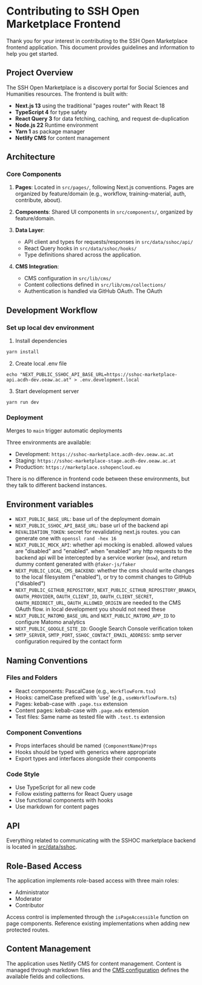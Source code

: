 # Contributing to SSH Open Marketplace Frontend

Thank you for your interest in contributing to the SSH Open Marketplace frontend application. This
document provides guidelines and information to help you get started.

## Project Overview

The SSH Open Marketplace is a discovery portal for Social Sciences and Humanities resources. The
frontend is built with:

- **Next.js 13** using the traditional "pages router" with React 18
- **TypeScript 4** for type safety
- **React Query 3** for data fetching, caching, and request de-duplication
- **Node.js 22** Runtime environment
- **Yarn 1** as package manager
- **Netlify CMS** for content management

## Architecture

### Core Components

1. **Pages**: Located in `src/pages/`, following Next.js conventions. Pages are organized by
   feature/domain (e.g., workflow, training-material, auth, contribute, about).

2. **Components**: Shared UI components in `src/components/`, organized by feature/domain.

3. **Data Layer**:

   - API client and types for requests/responses in `src/data/sshoc/api/`
   - React Query hooks in `src/data/sshoc/hooks/`
   - Type definitions shared across the application.

4. **CMS Integration**:
   - CMS configuration in `src/lib/cms/`
   - Content collections defined in `src/lib/cms/collections/`
   - Authentication is handled via GitHub OAuth. The OAuth

## Development Workflow

### Set up local dev environment

1. Install dependencies

```bash
yarn install
```

2. Create local .env file

```
echo "NEXT_PUBLIC_SSHOC_API_BASE_URL=https://sshoc-marketplace-api.acdh-dev.oeaw.ac.at" > .env.development.local
```

3. Start development server

```
yarn run dev
```

### Deployment

Merges to `main` trigger automatic deployments

Three environments are available:

- Development: `https://sshoc-marketplace.acdh-dev.oeaw.ac.at`
- Staging: `https://sshoc-marketplace-stage.acdh-dev.oeaw.ac.at`
- Production: `https://marketplace.sshopencloud.eu`

There is no difference in frontend code between these environments, but they talk to different
backend instances.

## Environment variables

- `NEXT_PUBLIC_BASE_URL`: base url of the deployment domain
- `NEXT_PUBLIC_SSHOC_API_BASE_URL`: base url of the backend api
- `REVALIDATION_TOKEN`: secret for revalidating next.js routes. you can generate one with
  `openssl rand -hex 16`
- `NEXT_PUBLIC_MOCK_API`: whether api mocking is enabled. allowed values are "disabled" and
  "enabled". when "enabled" any http requests to the backend api will be intercepted by a service
  worker (`msw`), and return dummy content generated with `@faker-js/faker`
- `NEXT_PUBLIC_LOCAL_CMS_BACKEND`: whether the cms should write changes to the local filesystem
  ("enabled"), or try to commit changes to GitHub ("disabled")
- `NEXT_PUBLIC_GITHUB_REPOSITORY`, `NEXT_PUBLIC_GITHUB_REPOSITORY_BRANCH`, `OAUTH_PROVIDER`,
  `OAUTH_CLIENT_ID`, `OAUTH_CLIENT_SECRET`, `OAUTH_REDIRECT_URL`, `OAUTH_ALLOWED_ORIGIN` are needed
  to the CMS OAuth flow. in local development you should not need these
- `NEXT_PUBLIC_MATOMO_BASE_URL` and `NEXT_PUBLIC_MATOMO_APP_ID` to configure Matomo analytics
- `NEXT_PUBLIC_GOOGLE_SITE_ID`: Google Search Console verification token
- `SMTP_SERVER`, `SMTP_PORT`, `SSHOC_CONTACT_EMAIL_ADDRESS`: smtp server configuration required by
  the contact form

## Naming Conventions

### Files and Folders

- React components: PascalCase (e.g., `WorkflowForm.tsx`)
- Hooks: camelCase prefixed with 'use' (e.g., `useWorkflowForm.ts`)
- Pages: kebab-case with `.page.tsx` extension
- Content pages: kebab-case with `.page.mdx` extension
- Test files: Same name as tested file with `.test.ts` extension

### Component Conventions

- Props interfaces should be named `{ComponentName}Props`
- Hooks should be typed with generics where appropriate
- Export types and interfaces alongside their components

### Code Style

- Use TypeScript for all new code
- Follow existing patterns for React Query usage
- Use functional components with hooks
- Use markdown for content pages

## API

Everything related to communicating with the SSHOC marketplace backend is located in
[src/data/sshoc](./src/data/sshoc).

## Role-Based Access

The application implements role-based access with three main roles:

- Administrator
- Moderator
- Contributor

Access control is implemented through the `isPageAccessible` function on page components. Reference
existing implementations when adding new protected routes.

## Content Management

The application uses Netlify CMS for content management. Content is managed through markdown files
and the [CMS configuration](`src/lib/cms/cms.config.ts`) defines the available fields and
collections.
